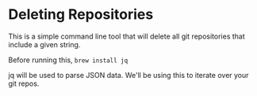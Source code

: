 # Deleting Repositories

This is a simple command line tool that will delete all git repositories that include a given string.

Before running this, `brew install jq`

jq will be used to parse JSON data. We'll be using this to iterate over your git repos.
